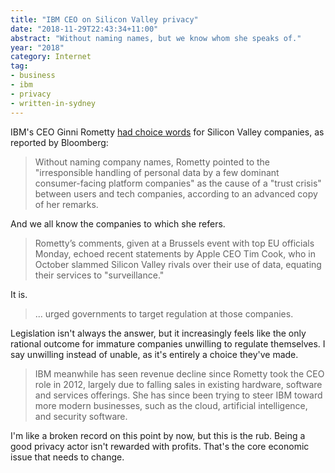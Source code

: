 ```yaml
---
title: "IBM CEO on Silicon Valley privacy"
date: "2018-11-29T22:43:34+11:00"
abstract: "Without naming names, but we know whom she speaks of."
year: "2018"
category: Internet
tag:
- business
- ibm
- privacy
- written-in-sydney
---
```

IBM's CEO Ginni Rometty [had choice words] for Silicon Valley companies, as reported by Bloomberg:

> Without naming company names, Rometty pointed to the "irresponsible handling of personal data by a few dominant consumer-facing platform companies" as the cause of a "trust crisis" between users and tech companies, according to an advanced copy of her remarks.

And we all know the companies to which she refers.

> Rometty’s comments, given at a Brussels event with top EU officials Monday, echoed recent statements by Apple CEO Tim Cook, who in October slammed Silicon Valley rivals over their use of data, equating their services to "surveillance."

It is.

> ... urged governments to target regulation at those companies.

Legislation isn't always the answer, but it increasingly feels like the only rational outcome for immature companies unwilling to regulate themselves. I say unwilling instead of unable, as it's entirely a choice they've made.

> IBM meanwhile has seen revenue decline since Rometty took the CEO role in 2012, largely due to falling sales in existing hardware, software and services offerings. She has since been trying to steer IBM toward more modern businesses, such as the cloud, artificial intelligence, and security software.

I'm like a broken record on this point by now, but this is the rub. Being a good privacy actor isn't rewarded with profits. That's the core economic issue that needs to change.

[had choice words]: https://www.itprotoday.com/compliance/ibm-ceo-joins-apple-blasting-data-use-silicon-valley-firms "IBM CEO Joins Apple in Blasting Data Use by Silicon Valley Firms"

